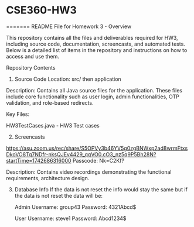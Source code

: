 # CSE360-HW3
=======
README File for Homework 3 - 
Overview

This repository contains all the files and deliverables required for HW3, including source code, documentation, screencasts, and automated tests. Below is a detailed list of items in the repository and instructions on how to access and use them.

Repository Contents
1. Source Code
Location: src/ then application 

Description: Contains all Java source files for the application. These files include core functionality such as user login, admin functionalities, OTP validation, and role-based redirects.

Key Files:

HW3TestCases.java - HW3 Test cases


2. Screencasts
   
https://asu.zoom.us/rec/share/S5OPVy3b46YV5g0zgBNWxp2ad8wrmFtxsDkoVO8Tq7NDfr-nksQJEv4429_qqVO0.cO3_nz5q9P5Bh28N?startTime=1742686316000
Passcode: Nk=C2Kf?

Description: Contains video recordings demonstrating the functional requirements, architecture design.

3. Database Info
   If the data is not reset the info would stay the same but if the data is not reset the data will be:

   Admin
   Username: group43
   Password: 4321Abcd$

   User
   Username: steve1
   Password: Abcd1234$
